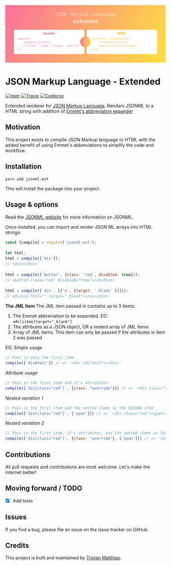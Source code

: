 ![Banner](banner.png "Banner")
# JSON Markup Language - Extended

[![npm](https://img.shields.io/npm/v/jsonml-ext.svg)](http://npmjs.com/package/jsonml-ext)
[![Travis](https://img.shields.io/travis/tristanMatthias/jsonml-ext.svg)](https://travis-ci.org/tristanMatthias/jsonml-ext)
[![Codecov](https://img.shields.io/codecov/c/github/codecov/example-python.svg)](https://codecov.io/gh/tristanMatthias/jsonml-ext)

Extended renderer for [JSON Markup Language](http://www.jsonml.org/). Renders JSONML to a HTML string with addition of [Emmet's abbreviation expander](https://www.npmjs.com/package/@emmetio/expand-abbreviation)


## Motivation

This project exists to compile JSON Markup language to HTML with the added benefit of using Emmet's abbreviations to simplify the code and workflow.



## Installation
```
yarn add jsonml-ext
```
This will install the package into your project.


## Usage & options
Read the [JSONML website](http://www.jsonml.org/) for more information on JSONML.

Once installed, you can import and render JSON ML arrays into HTML strings:
```js
const {compile} = require('jsonml-ext');

let html;
html = compile(['div']);
// <div></div>

html = compile(['button', {class: 'red', disabled: true}]);
// <button class="red" disabled="true"></button>

html = compile(['div', [['a', {target: '_blank' }]]]);
// <div><a href="" target="_blank"></a></div>
```

**The JML Item**
The JML item passed in contains up to 3 items:
1. The Emmet abbreviation to be expanded. EG: `a#clickme[target="_blank"]`
2. The attributes as a JSON object, OR a nested array of JML items
3. Array of JML items. This item can only be passed if the attributes in item 2 was passed

EG:
*Simple usage*
```js
// Pass in only the first item
compile(['div#test']) // => '<div id="test"></div>'
```
*Attribute usage*
```js
// Pass in the first item and it's attributes
compile(['div[class="red"]', {class: "override"}]) // => '<div class="override"></div>'
```
*Nested variation 1*
```js
// Pass in the first item and the nested items as the SECOND item
compile(['div[class="red"]', ['span']]) // => '<div class="red"><span></span></div>'
```
*Nested variation 2*
```js
// Pass in the first item, it's attributes, and the nested items as the THIRD item
compile(['div[class="red"]', {class: "override"}, ['span']]) // => '<div class="override"><span></span></div>'
```


## Contributions
All pull requests and contributions are most welcome. Let's make the internet better!


## Moving forward / TODO
- [x] Add tests


## Issues
If you find a bug, please file an issue on the issue tracker on GitHub.


## Credits
This project is built and maintained by [Tristan Matthias](https://github.com/tristanMatthias).
